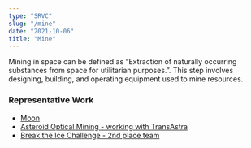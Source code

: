```yaml
---
type: "SRVC"
slug: "/mine"
date: "2021-10-06"
title: "Mine"
---
```

Mining in space can be defined as “Extraction of naturally occurring substances from space for utilitarian purposes.”.  This step involves designing, building, and operating equipment used to mine resources.

### Representative Work

- [Moon](https://scholar.google.com/citations?view_op=view_citation&hl=en&user=KNg4Th0AAAAJ&citation_for_view=KNg4Th0AAAAJ:sbeIDTyQOFgC)
- [Asteroid Optical Mining - working with TransAstra](https://scholar.google.com/citations?view_op=view_citation&hl=en&user=KNg4Th0AAAAJ&cstart=20&pagesize=80&sortby=pubdate&citation_for_view=KNg4Th0AAAAJ:RfUwGJFMQ-0C)
- [Break the Ice Challenge - 2nd place team](https://www.nasa.gov/feature/nasa-awards-500000-in-break-the-ice-lunar-challeng)
